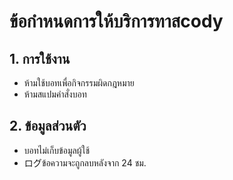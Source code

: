 # ข้อกำหนดการให้บริการทาสcody

## 1. การใช้งาน
- ห้ามใช้บอทเพื่อกิจกรรมผิดกฎหมาย
- ห้ามสแปมคำสั่งบอท

## 2. ข้อมูลส่วนตัว
- บอทไม่เก็บข้อมูลผู้ใช้
- ログข้อความจะถูกลบหลังจาก 24 ชม.

